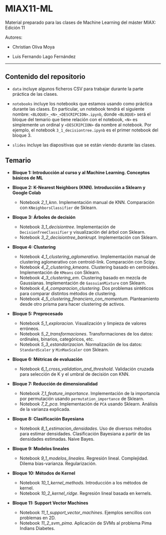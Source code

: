 # MIAX11-ML

Material preparado para las clases de Machine Learning del máster MIAX: Edición 11

Autores:

* Christian Oliva Moya

* Luis Fernando Lago Fernández

<hr>

## Contenido del repositorio

* `data` incluye algunos ficheros CSV para trabajar durante la parte práctica de las clases.

* `notebooks` incluye los notebooks que estamos usando como práctica durante las clases. En particular, un notebook tendrá el siguiente nombre: `<BLOQUE>_<N>_<DESCRIPCION>.ipynb`, donde `<BLOQUE>` será el bloque del temario que tiene relación con el notebook, `<N>` es simplemente un ordinal y `<DESCRIPCION>` da nombre al notebook. Por ejemplo, el notebook `3_1_decisiontree.ipynb` es el primer notebook del bloque 3.

* `slides` incluye las diapositivas que se están viendo durante las clases.

## Temario

* **Bloque 1: Introducción al curso y al Machine Learning. Conceptos básicos de ML**

* **Bloque 2: K-Nearest Neighbors (KNN). Introducción a Sklearn y Google Colab**
  * Notebook *2_1_knn*. Implementación manual de KNN. Comparación con `KNeighborsClassifier` de Sklearn.

* **Bloque 3: Árboles de decisión**
  * Notebook *3_1_decisiontree*. Implementación de `DecisionTreeClassifier` y visualización del árbol con Sklearn.
  * Notebook *3_2_decisiontree_bankrupt*. Implementación con Sklearn.

* **Bloque 4: Clustering**
  * Notebook *4_1_clustering_aglomerativo*. Implementación manual de clustering aglomerativo con centroid-link. Comparación con Scipy.
  * Notebook *4_2_clustering_kmeans*. Clustering basado en centroides. Implementación de `KMeans` con Sklearn.
  * Notebook *4_3_clustering_em*. Clustering basado en mezcla de Gaussianas. Implementación de `GassuianMixture` con Sklearn.
  * Notebook *4_4_comparacion_clustering*. Dos problemas sintéticos para comparar distintos métodos de clustering.
  * Notebook *4_5_clustering_financiero_con_momentum*. Planteamiento desde otro prisma para hacer clustering de activos.

* **Bloque 5: Preprocesado**
  * Notebook *5_1_exploracion*. Visualización y limpieza de valores erróneos.
  * Notebook *5_2_transformaciones*. Transformaciones de los datos: ordinales, binarios, categóricos, etc.
  * Notebook *5_3_estandarizacion*. Normalización de los datos: `StandardScaler` y `MinMaxScaler` con Sklearn.

* **Bloque 6: Métricas de evaluación** 
  * Notebook *6_1_cross_validation_and_threshold*. Validación cruzada para selección de K y el umbral de decisión con KNN.

* **Bloque 7: Reducción de dimensionalidad**
  * Notebook *7_1_feature_importance*. Implementación de la importancia por permutación usando `permutation_importance` de Sklearn.
  * Notebook *7_2_pca*. Implementación de `PCA` usando Sklearn. Análisis de la varianza explicada.

* **Bloque 8: Clasificación Bayesiana**
  * Notebook *8_1_estimacion_densidades*. Uso de diversos métodos para estimar densidades. Clasificación Bayesiana a partir de las densidades estimadas. Naive Bayes.

* **Bloque 9: Modelos lineales**
  * Notebook *9_1_modelos_lineales*. Regresión lineal. Complejidad. Dilema bias-varianza. Regularización.

* **Bloque 10: Métodos de Kernel**
  * Notebook *10_1_kernel_methods*. Introducción a los métodos de kernel.
  * Notebook *10_2_kernel_ridge*. Regresión lineal basada en kernels.

* **Bloque 11: Support Vector Machines**
  * Notebook *11_1_support_vector_machines*. Ejemplos sencillos con problemas en 2D.
  * Notebook *11_2_svm_pima*. Aplicación de SVMs al problema Pima Indians Diabetes.



